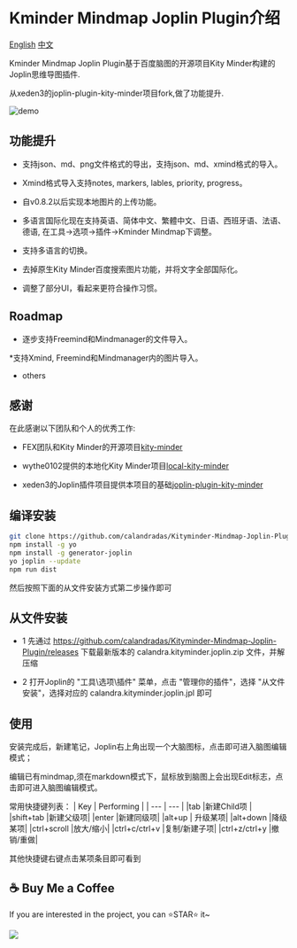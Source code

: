 # Kminder Mindmap Joplin Plugin介绍

[English](https://github.com/calandradas/Kityminder-Mindmap-Joplin-Plugin) [中文](#)


Kminder Mindmap Joplin Plugin基于百度脑图的开源项目Kity Minder构建的Joplin思维导图插件.

从xeden3的joplin-plugin-kity-minder项目fork,做了功能提升.

![demo](demo.gif "demo")

## 功能提升

* 支持json、md、png文件格式的导出，支持json、md、xmind格式的导入。

* Xmind格式导入支持notes, markers, lables, priority, progress。

* 自v0.8.2以后实现本地图片的上传功能。

* 多语言国际化现在支持英语、简体中文、繁體中文、日语、西班牙语、法语、德语, 在工具->选项->插件->Kminder Mindmap下调整。
    
* 支持多语言的切换。

* 去掉原生Kity Minder百度搜索图片功能，并将文字全部国际化。

* 调整了部分UI，看起来更符合操作习惯。

## Roadmap

* 逐步支持Freemind和Mindmanager的文件导入。

*支持Xmind, Freemind和Mindmanager内的图片导入。

* others

## 感谢

在此感谢以下团队和个人的优秀工作:

* FEX团队和Kity Minder的开源项目[kity-minder](https://github.com/fex-team/kityminder-editor.git)

* wythe0102提供的本地化Kity Minder项目[local-kity-minder](https://github.com/wythe0102/local-kity-minder)

* xeden3的Joplin插件项目提供本项目的基础[joplin-plugin-kity-minder](https://github.com/xeden3/joplin-plugin-kity-minder)


## 编译安装

```bash
git clone https://github.com/calandradas/Kityminder-Mindmap-Joplin-Plugin.git
npm install -g yo
npm install -g generator-joplin
yo joplin --update
npm run dist
```

然后按照下面的从文件安装方式第二步操作即可

## 从文件安装

* 1 先通过 https://github.com/calandradas/Kityminder-Mindmap-Joplin-Plugin/releases 下载最新版本的 calandra.kityminder.joplin.zip 文件，并解压缩

* 2 打开Joplin的 "工具\选项\插件" 菜单，点击 "管理你的插件"，选择 "从文件安装"，选择对应的 calandra.kityminder.joplin.jpl 即可

## 使用

安装完成后，新建笔记，Joplin右上角出现一个大脑图标，点击即可进入脑图编辑模式；

编辑已有mindmap,须在markdown模式下，鼠标放到脑图上会出现Edit标志，点击即可进入脑图编辑模式。

常用快捷键列表：
|   Key  |  Performing   |
| --- | --- |
|tab  |新建Child项  |
|shift+tab |新建父级项|
|enter |新建同级项|
|alt+up  | 升级某项|
|alt+down  |降级某项|
|ctrl+scroll |放大/缩小|
|ctrl+c/ctrl+v |复制/新建子项|
|ctrl+z/ctrl+y |撤销/重做|

其他快捷键右键点击某项条目即可看到

## ☕️ Buy Me a Coffee

If you are interested in the project, you can ⭐STAR️⭐️ it~

<a href="https://www.buymeacoffee.com/calandradu5" target="_blank"><img src="https://img.buymeacoffee.com/button-api/?text=Buy me a coffee&emoji=&slug=markmind&button_colour=FFDD00&font_colour=000000&font_family=Cookie&outline_colour=000000&coffee_colour=ffffff" target="_blank" ></a>
